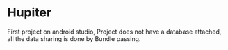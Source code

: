 # Hupiter
First project on android studio,
Project does not have a database attached, all the data sharing is done by Bundle passing.
